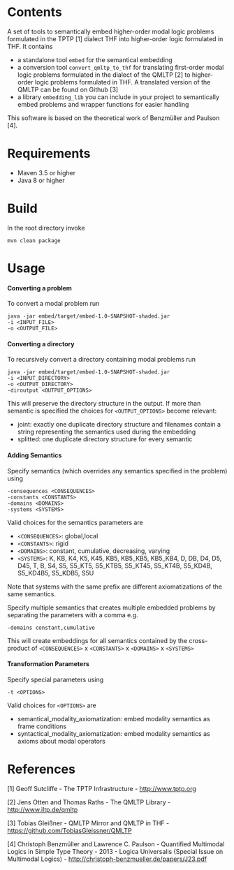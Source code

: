 # Contents
A set of tools to semantically embed higher-order modal logic problems formulated
in the TPTP [1] dialect THF into higher-order logic formulated in THF. It contains
* a standalone tool ```embed``` for the semantical embedding
* a conversion tool ```convert_qmltp_to_thf``` for translating 
first-order modal logic problems formulated in the dialect of the QMLTP [2]
to higher-order logic problems formulated in THF. A translated version of 
the QMLTP can be found on Github [3]
* a library ```embedding_lib``` you can include in your project to semantically 
embed problems and wrapper functions for easier handling

This software is based on the theoretical work of Benzmüller and Paulson [4].

# Requirements
* Maven 3.5 or higher
* Java 8 or higher

# Build
In the root directory invoke

    mvn clean package

# Usage
#### Converting a problem
To convert a modal problem run

    java -jar embed/target/embed-1.0-SNAPSHOT-shaded.jar 
    -i <INPUT_FILE>
    -o <OUTPUT_FILE>

#### Converting a directory
To recursively convert a directory containing modal problems run

    java -jar embed/target/embed-1.0-SNAPSHOT-shaded.jar 
    -i <INPUT_DIRECTORY>
    -o <OUTPUT_DIRECTORY>
    -diroutput <OUTPUT_OPTIONS>

This will preserve the directory structure in the output. If more than semantic is specified
the choices for ```<OUTPUT_OPTIONS>``` become relevant:
* joint: exactly one duplicate directory structure and filenames contain a string representing 
the semantics used during the embedding
* splitted: one duplicate directory structure for every semantic

#### Adding Semantics
Specify semantics (which overrides any semantics specified in the problem) using

    -consequences <CONSEQUENCES>
    -constants <CONSTANTS>
    -domains <DOMAINS>
    -systems <SYSTEMS>
    
Valid choices for the semantics parameters are
* ```<CONSEQUENCES>```: global,local
* ```<CONSTANTS>```: rigid
* ```<DOMAINS>```: constant, cumulative, decreasing, varying
* ```<SYSTEMS>```: K, KB, K4, K5, K45, KB5, KB5_KB5, KB5_KB4, D, DB, D4, D5, D45, T, B, S4, 
                   S5, S5_KT5, S5_KTB5, S5_KT45, S5_KT4B, S5_KD4B, S5_KD4B5, S5_KDB5, S5U
                   
Note that systems with the same prefix are different axiomatizations of the same semantics.

Specify multiple semantics that creates multiple embedded problems by separating the 
parameters with a comma e.g. 

    -domains constant,cumulative
    
This will create embeddings for all
semantics contained by the cross-product of ```<CONSEQUENCES>``` x ```<CONSTANTS>``` x ```<DOMAINS>``` x ```<SYSTEMS>```

#### Transformation Parameters
Specify special parameters using

    -t <OPTIONS>
    
Valid choices for ```<OPTIONS>``` are
* semantical_modality_axiomatization: embed modality semantics as frame conditions
* syntactical_modality_axiomatization: embed modality semantics as axioms about modal operators

# References
[1] Geoff Sutcliffe - The TPTP Infrastructure - http://www.tptp.org

[2] Jens Otten and Thomas Raths - The QMLTP Library - http://www.iltp.de/qmltp

[3] Tobias Gleißner - QMLTP Mirror and QMLTP in THF - https://github.com/TobiasGleissner/QMLTP

[4] Christoph Benzmüller and Lawrence C. Paulson - 
    Quantified Multimodal Logics in Simple Type Theory - 
    2013 - 
    Logica Universalis (Special Issue on Multimodal Logics) -
    http://christoph-benzmueller.de/papers/J23.pdf
